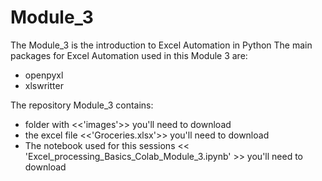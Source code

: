 # Module_3

The Module_3 is the introduction to Excel Automation in Python
The main packages for Excel Automation used in this Module 3 are:
* openpyxl
* xlswritter

The repository Module_3 contains:
* folder with <<'images'>> you'll need to download
* the excel file <<'Groceries.xlsx'>> you'll need to download
* The notebook used for this sessions << 'Excel_processing_Basics_Colab_Module_3.ipynb' >> you'll need to download
